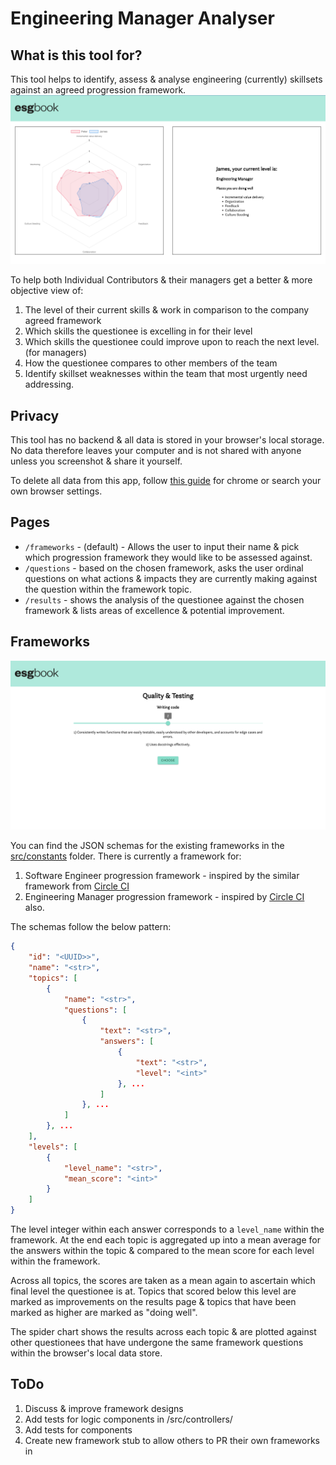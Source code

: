 # Engineering Manager Analyser

## What is this tool for?
This tool helps to identify, assess & analyse engineering (currently) skillsets against an agreed progression framework.
<img src="https://github.com/brucey31/engineering-team-analyser/blob/main/public/comparision.png?raw=true" alt="comparisons" title="Engineering Framework comparisions">

To help both Individual Contributors & their managers get a better & more objective view of:
1. The level of their current skills & work in comparison to the company agreed framework
2. Which skills the questionee is excelling in for their level
3. Which skills the questionee could improve upon to reach the next level.
(for managers)
4. How the questionee compares to other members of the team
5. Identify skillset weaknesses within the team that most urgently need addressing.

## Privacy
This tool has no backend & all data is stored in your browser's local storage. No data therefore leaves your computer and is not shared with anyone unless you screenshot & share it yourself. 

To delete all data from this app, follow [this guide](https://support.google.com/chrome/answer/2392709?hl=en-GB&co=GENIE.Platform%3DDesktop) for chrome or search your own browser settings.


## Pages
- `/frameworks` - (default) - Allows the user to input their name & pick which progression framework they would like to be assessed against.
- `/questions` - based on the chosen framework, asks the user ordinal questions on what actions & impacts they are currently making against the question within the framework topic.
- `/results` - shows the analysis of the questionee against the chosen framework & lists areas of excellence & potential improvement.


## Frameworks
<img src="https://github.com/brucey31/engineering-team-analyser/blob/main/public/questions.png?raw=true" alt="questions" title="Engineering Framework questions">

You can find the JSON schemas for the existing frameworks in the [src/constants](https://github.com/brucey31/engineering-team-analyser/blob/main/src/constants) folder. There is currently a framework for:
1. Software Engineer progression framework - inspired by the similar framework from [Circle CI](https://docs.google.com/spreadsheets/d/131XZCEb8LoXqy79WWrhCX4sBnGhCM1nAIz4feFZJsEo/edit#gid=0)
2. Engineering Manager progression framework - inspired by [Circle CI](https://docs.google.com/spreadsheets/d/131XZCEb8LoXqy79WWrhCX4sBnGhCM1nAIz4feFZJsEo/edit#gid=0) also.

The schemas follow the below pattern:
```json
{
    "id": "<UUID>>",
    "name": "<str>",
    "topics": [
        { 
            "name": "<str>",
            "questions": [
                {
                    "text": "<str>",
                    "answers": [
                        {
                            "text": "<str>",
                            "level": "<int>"
                        }, ...
                    ]
                }, ...
            ]
        }, ...
    ],
    "levels": [
        {
            "level_name": "<str>",
            "mean_score": "<int>"
        }
    ]
}
```

The level integer within each answer corresponds to a `level_name` within the framework. At the end each topic is aggregated up into a mean average for the answers within the topic & compared to the mean score for each level within the framework. 

Across all topics, the scores are taken as a mean again to ascertain which final level the questionee is at. Topics that scored below this level are marked as improvements on the results page & topics that have been marked as higher are marked as "doing well".

The spider chart shows the results across each topic & are plotted against other questionees that have undergone the same framework questions within the browser's local data store. 




## ToDo
1. Discuss & improve framework designs
2. Add tests for logic components in /src/controllers/
3. Add tests for components
4. Create new framework stub to allow others to PR their own frameworks in
